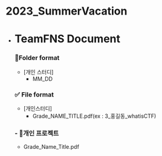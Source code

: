 # 2023_SummerVacation

- # TeamFNS Document

  ### 📁Folder format
  - [개인 스터디]
      - MM_DD
  ### ✅ File format
  - [개인스터디]
      - Grade_NAME_TITLE.pdf(ex : 3_홍길동_whatisCTF)
  ### - 📕개인 프로젝트
   - Grade_Name_Title.pdf 
